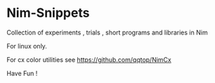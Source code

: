 # Nim-Snippets

Collection of experiments , trials , short programs and libraries in Nim

For linux only.


For cx color utilities see https://github.com/qqtop/NimCx 


Have Fun !
